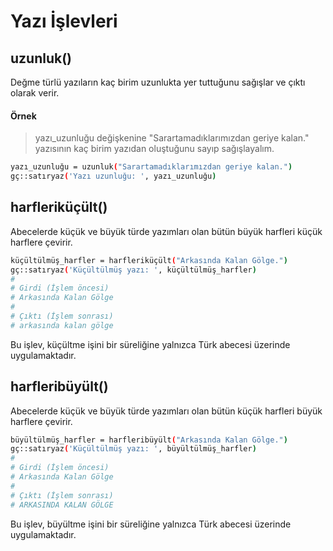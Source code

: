 # Yazı İşlevleri

## uzunluk\(\)

Değme türlü yazıların kaç birim uzunlukta yer tuttuğunu sağışlar ve çıktı olarak verir.

#### Örnek

> yazı\_uzunluğu değişkenine "Sarartamadıklarımızdan geriye kalan." yazısının kaç birim yazıdan oluştuğunu sayıp sağışlayalım.

```bash
yazı_uzunluğu = uzunluk("Sarartamadıklarımızdan geriye kalan.")
gç::satıryaz('Yazı uzunluğu: ', yazı_uzunluğu)
```

## harfleriküçült\(\)

Abecelerde küçük ve büyük türde yazımları olan bütün büyük harfleri küçük harflere çevirir. 

```bash
küçültülmüş_harfler = harfleriküçült("Arkasında Kalan Gölge.")
gç::satıryaz('Küçültülmüş yazı: ', küçültülmüş_harfler)
# 
# Girdi (İşlem öncesi)
# Arkasında Kalan Gölge
# 
# Çıktı (İşlem sonrası)
# arkasında kalan gölge
```

Bu işlev, küçültme işini bir süreliğine yalnızca Türk abecesi üzerinde uygulamaktadır.

## harfleribüyült\(\)

Abecelerde küçük ve büyük türde yazımları olan bütün küçük harfleri büyük harflere çevirir. 

```bash
büyültülmüş_harfler = harfleribüyült("Arkasında Kalan Gölge.")
gç::satıryaz('Küçültülmüş yazı: ', büyültülmüş_harfler)
# 
# Girdi (İşlem öncesi)
# Arkasında Kalan Gölge
# 
# Çıktı (İşlem sonrası)
# ARKASINDA KALAN GÖLGE
```

Bu işlev, büyültme işini bir süreliğine yalnızca Türk abecesi üzerinde uygulamaktadır.


